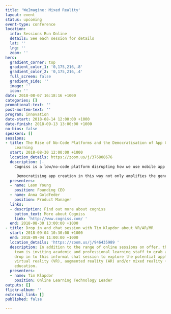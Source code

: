 ```yaml
---
title: 'WeImagine: Mixed Reality'
layout: event
status: upcoming
event-type: conference
location:
  info: Sessions Run Online
  details: See each session for details
  lat: ''
  lng: ''
  zoom: ''
hero:
  gradient_corner: top
  gradient_color_1: '0,175,216,.8'
  gradient_color_2: '0,175,216,.4'
  full_screen: false
  gradient_side: ''
  image: ''
  icon: ''
date: 2018-08-07 16:18:16 +1000
categories: []
promotional-text: ''
post-mortem-text: ''
program: innovation
date-start: 2018-08-14 12:00:00 +1000
date-finish: 2018-09-13 13:00:00 +1000
no-bios: false
speakers: []
sessions:
- title: The Rise of No-Code Platforms and the Democratisation of App Creation for
    Learning
  start: 2018-08-30 12:00:00 +1000
  location_details: https://zoom.us/j/376808676
  description: |-
    Cogniss is a low/no-code platform disrupting how we use mobile app technology to solve pressing challenges. It combines a simple visual app building interface with powerful gamification, big data and AR/VR capabilities, allowing anyone without coding knowledge to create sophisticated apps for learning and behaviour change.

     Democratising app creation in this way not only amplifies the generation of user data, but when paired with deep learning technology, turns the platform into an intelligent, predictive system with the potential to diagnose learning issues earlier.
  presenters:
  - name: Leon Young
    position: Founding CEO
  - name: Anna Goldfeder
    position: Product Manager
  links:
  - description: Find out more about cogniss
    button_text: More about Cogniss
    link: 'http://www.cogniss.com/ '
  end: 2018-08-30 13:00:00 +1000
- title: Drop in and chat session with Tim Klapdor about VR/AR/MR
  start: 2018-09-04 10:30:00 +1000
  end: 2018-09-04 11:00:00 +1000
  location_details: 'https://zoom.us/j/946435989 '
  description: In addition to the range of online sessions on offer, the uImagine
    team is inviting academic and professional learning staff to grab a coffee and
    drop in to this informal chat session to explore the potential applications of
    virtual reality (VR), augmented reality (AR) and/or mixed reality (MR) in higher
    education.
  presenters:
  - name: Tim Klapdor
    position: Online Learning Technology Leader
outputs: []
flickr-album: ''
external_link: []
published: false

---
```

